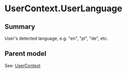 # UserContext.UserLanguage

## Summary

User's detected language, e.g. "en", "pl", "de", etc.

## Parent model

See: [UserContext](UserContext.md)